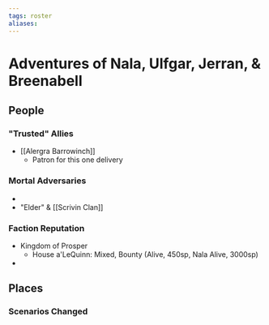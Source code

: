 ```yaml
---
tags: roster
aliases:
---
```

# Adventures of Nala, Ulfgar, Jerran, & Breenabell
## People
### "Trusted" Allies
- [[Alergra Barrowinch]]
	- Patron for this one delivery
### Mortal Adversaries
- 
- "Elder" & [[Scrivin Clan]]
### Faction Reputation
- Kingdom of Prosper
	- House a'LeQuinn: Mixed, Bounty (Alive, 450sp, Nala Alive, 3000sp)
- 
## Places
### Scenarios Changed
